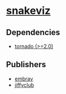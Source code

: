 # [snakeviz](https://pypi.org/project/snakeviz)

## Dependencies
- [tornado (>=2.0)](packages/t/tornado.md)



## Publishers
- [embray](https://pypi.org/user/embray)
- [jiffyclub](https://pypi.org/user/jiffyclub)


